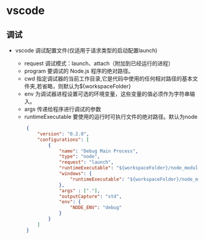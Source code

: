 # vscode 
## 调试
* vscode 调试配置文件(仅适用于请求类型的启动配置launch)
    - request 调试模式：launch、attach（附加到已经运行的进程）
    - program 要调试的 Node.js 程序的绝对路径。
    - cwd 指定调试器的当前工作目录,它是代码中使用的任何相对路径的基本文件夹,若省略，则默认为${workspaceFolder}
    - env 为调试器进程设置可选的环境变量，这些变量的值必须作为字符串输入。
    - args 传递给程序进行调试的参数
    - runtimeExecutable 要使用的运行时可执行文件的绝对路径。默认为node
    
    ```json
        {
            "version": "0.2.0",
            "configurations": [
                {
                    "name": "Debug Main Process",
                    "type": "node",
                    "request": "launch",
                    "runtimeExecutable": "${workspaceFolder}/node_modules/.bin/electron",
                    "windows": {
                        "runtimeExecutable": "${workspaceFolder}/node_modules/.bin/electron.cmd"
                    },
                    "args" : ["."],
                    "outputCapture": "std",
                    "env": {
                        "NODE_ENV": "debug"
                    }
                }
            ]
        }
    
    ```
